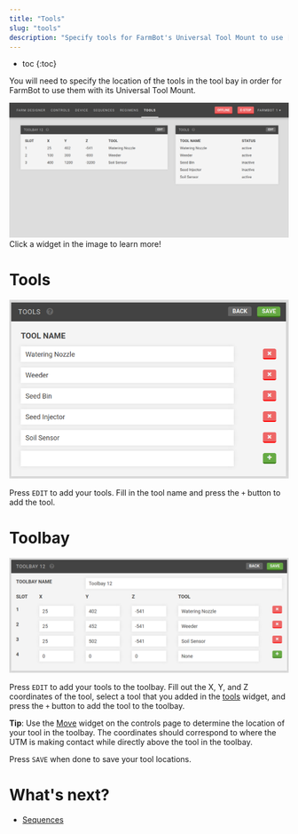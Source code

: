 ```yaml
---
title: "Tools"
slug: "tools"
description: "Specify tools for FarmBot's Universal Tool Mount to use [my.farmbot.io/app/tools](http://my.farmbot.io/app/tools)"
---
```


* toc
{:toc}

You will need to specify the location of the tools in the tool bay in order for FarmBot to use them with its Universal Tool Mount.

<div class="nav-image">
  <img class="nav-image" src="_images/Tools.png" alt="Tools" />
  <a href="https://software.farmbot.io/docs/tools#toolbay" style="top: 16.56%; left: 3.9%; width: 52.77%; height: 33.38%;"></a>
  <a href="https://software.farmbot.io/docs/tools#tools" style="top: 16.7%; left: 59.4%; width: 37%; height: 43.5%;"></a>
</div>
<figcaption class="caption">Click a widget in the image to learn more!</figcaption>

# Tools

![tools.png](_images/tools.png)

Press `EDIT` to add your tools. Fill in the tool name and press the `+` button to add the tool.

# Toolbay

![toolbay.png](_images/toolbay.png)

Press `EDIT` to add your tools to the toolbay. Fill out the X, Y, and Z coordinates of the tool, select a tool that you added in the [tools](#tools) widget, and press the `+` button to add the tool to the toolbay.

__Tip__: Use the [Move](../Web-App/controls.md#move) widget on the controls page to determine the location of your tool in the toolbay. The coordinates should correspond to where the UTM is making contact while directly above the tool in the toolbay.

Press `SAVE` when done to save your tool locations.

# What's next?

 * [Sequences](../Web-App/sequences.md)
